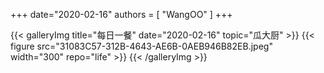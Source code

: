 +++
date="2020-02-16"
authors = [
    "WangOO"
]
+++

{{< galleryImg title="每日一餐" date="2020-02-16" topic="瓜大厨" >}}
    {{< figure src="31083C57-312B-4643-AE6B-0AEB946B82EB.jpeg" width="300" repo="life" >}}
{{< /galleryImg >}}
